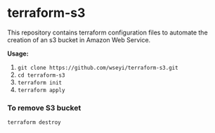 # terraform-s3

This repository contains terraform configuration files to automate the creation of an s3 bucket in Amazon Web Service.

**Usage:**

1. `git clone https://github.com/wseyi/terraform-s3.git`
2. `cd terraform-s3`
3. `terraform init`
4. `terraform apply`

### To remove S3 bucket 

`terraform destroy` 
